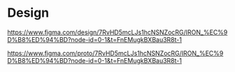 # Design
https://www.figma.com/design/7RvHD5mcLJs1hcNSNZocRG/IRON_%EC%9D%B8%ED%94%BD?node-id=0-1&t=FnEMugkBXBau3R8t-1

https://www.figma.com/proto/7RvHD5mcLJs1hcNSNZocRG/IRON_%EC%9D%B8%ED%94%BD?node-id=0-1&t=FnEMugkBXBau3R8t-1
